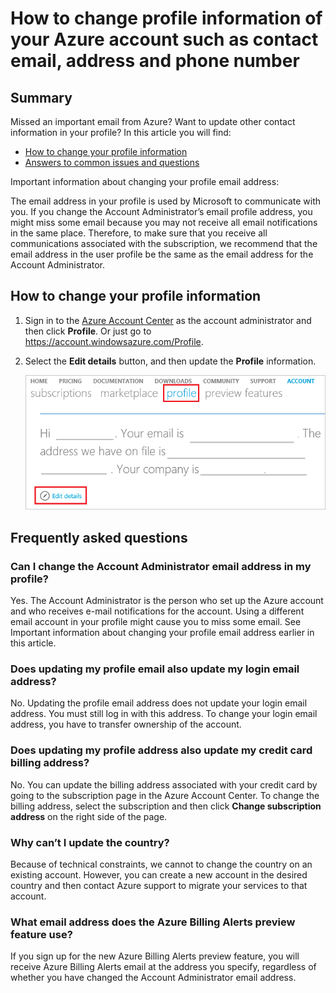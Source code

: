 <properties
	pageTitle="How to change profile information of your Azure account| Microsoft Azure"
	description="Describes how to change profile information of your Azure account"
	services="billing"
	documentationCenter=""
	authors="genlin"
	manager="mbaldwin"
	editor=""
	tags="billing"
	/>

<tags
	ms.service="billing"
	ms.workload="na"
	ms.tgt_pltfrm="na"
	ms.devlang="na"
	ms.topic="article"
	ms.date="03/22/2016"
	ms.author="genli"/>

# How to change profile information of your Azure account such as contact email, address and phone number

## Summary

Missed an important email from Azure? Want to update other contact information in your profile? In this article you will find:

-	[How to change your profile information](#how-to-change-your-profile-information)
-	[Answers to common issues and questions](#frequently-asked-questions)

Important information about changing your profile email address:

The email address in your profile is used by Microsoft to communicate with you. If you change the Account Administrator’s email profile address, you might miss some email because you may not receive all email notifications in the same place. Therefore, to make sure that you receive all communications associated with the subscription, we recommend that the email address in the user profile be the same as the email address for the Account Administrator.

## How to change your profile information

1.	Sign in to the [Azure Account Center](https://account.windowsazure.com/) as the account administrator and then click **Profile**. Or just go to https://account.windowsazure.com/Profile.

2.	Select the **Edit details** button, and then update the **Profile** information.

	![updateprofile](border-profile2.png)

## Frequently asked questions

### Can I change the Account Administrator email address in my profile?

Yes. The Account Administrator is the person who set up the Azure account and who receives e-mail notifications for the account. Using a different email account in your profile might cause you to miss some email. See Important information about changing your profile email address earlier in this article.

### Does updating my profile email also update my login email address?

No. Updating the profile email address does not update your login email address. You must still log in with this address. To change your login email address, you have to transfer ownership of the account.

### Does updating my profile address also update my credit card billing address?

No. You can update the billing address associated with your credit card by going to the subscription page in the Azure Account Center. To change the billing address, select the subscription and then click **Change subscription address** on the right side of the page.

### Why can’t I update the country?

Because of technical constraints, we cannot to change the country on an existing account. However, you can create a new account in the desired country and then contact Azure support to migrate your services to that account.

### What email address does the Azure Billing Alerts preview feature use?

If you sign up for the new Azure Billing Alerts preview feature, you will receive Azure Billing Alerts email at the address you specify, regardless of whether you have changed the Account Administrator email address.
